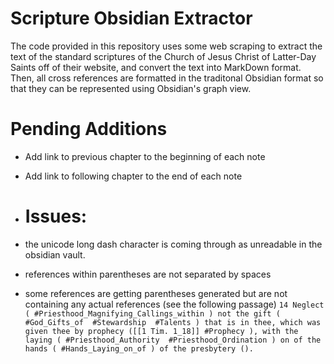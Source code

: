 # Scripture Obsidian Extractor
The code provided in this repository uses some web scraping to extract the text of the standard scriptures of the Church of Jesus Christ of Latter-Day Saints off of their website, and convert the text into MarkDown format. Then, all cross references are formatted in the traditonal Obsidian format so that they can be represented using Obsidian's graph view. 

# Pending Additions
- Add link to previous chapter to the beginning of each note
- Add link to following chapter to the end of each note

- # Issues:
- the unicode long dash character is coming through as unreadable in the obsidian vault.
- references within parentheses are not separated by spaces
- some references are getting parentheses generated but are not containing any actual references (see the following passage)
`14 Neglect ( #Priesthood_Magnifying_Callings_within ) not the gift ( #God_Gifts_of  #Stewardship  #Talents ) that is in thee, which was given thee by prophecy ([[1 Tim. 1_18]] #Prophecy ), with the laying ( #Priesthood_Authority  #Priesthood_Ordination ) on of the hands ( #Hands_Laying_on_of ) of the presbytery ().`
